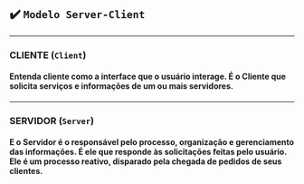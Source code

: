 ## ✔️ `Modelo Server-Client`
___
### CLIENTE (`Client`)
#### Entenda cliente como a interface que o usuário interage. É o Cliente que solicita serviços e informações de um ou mais servidores.
___
### SERVIDOR (`Server`)
#### E o Servidor é o responsável pelo processo, organização e gerenciamento das informações. É ele que responde às solicitações feitas pelo usuário. Ele é um processo reativo, disparado pela chegada de pedidos de seus clientes.